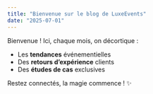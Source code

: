 ```yaml
---
title: "Bienvenue sur le blog de LuxeEvents"
date: "2025-07-01"
---
```


Bienvenue ! Ici, chaque mois, on décortique :
- Les **tendances** événementielles
- Des **retours d’expérience** clients
- Des **études de cas** exclusives

Restez connectés, la magie commence ! ✨
